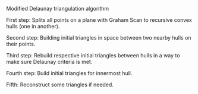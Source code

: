 Modified Delaunay triangulation algorithm

First step:
Splits all points on a plane with Graham Scan to recursive convex hulls (one in another).

Second step:
Building initial triangles in space between two nearby hulls on their points.

Third step:
Rebuild respective initial triangles between hulls in a way to make sure Delaunay criteria is met.

Fourth step:
Build initial triangles for innermost hull.

Fifth: 
Reconstruct some triangles if needed.

